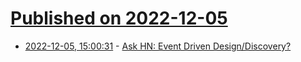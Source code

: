 # [Published on 2022-12-05](index.md)

* [2022-12-05, 15:00:31](https://news.ycombinator.com/item?id=33866463) - [Ask HN: Event Driven Design/Discovery?](https://news.ycombinator.com/item?id=33866463)
